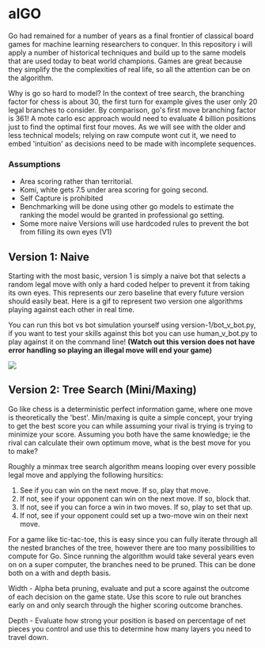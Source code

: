 # alGO

Go had remained for a number of years as a final frontier of classical board games for machine learning researchers to conquer. In this repository i will apply a number of historical techniques and build up to the same models that are used today to beat world champions. Games are great because they simplify the the complexities of real life, so all the attention can be on the algorithm. 

Why is go so hard to model? In the context of tree search, the branching factor for chess is about 30, the first turn for example gives the user only 20 legal branches to consider. By comparison, go's first move branching factor is 361! A mote carlo esc approach would need to evaluate 4 billion positions just to find the optimal first four moves. As we will see with the older and less technical models; relying on raw compute wont cut it, we need to embed 'intuition' as decisions need to be made with incomplete sequences. 


### Assumptions
- Area scoring rather than territorial.
- Komi, white gets 7.5 under area scoring for going second.
- Self Capture is prohibited
- Benchmarking will be done using other go models to estimate the ranking the model would be granted in professional go setting.
- Some more naive Versions will use hardcoded rules to prevent the bot from filling its own eyes (V1)

## Version 1: Naive 

Starting with the most basic, version 1 is simply a naive bot that selects a random legal move with only a hard coded helper to prevent it from taking its own eyes. This represents our zero baseline that every future version should easily beat. Here is a gif to represent two version one algorithms playing against each other in real time. 

You can run this bot vs bot simulation yourself using version-1/bot_v_bot.py, if you want to test your skills against this bot you can use human_v_bot.py to play against it on the command line! **(Watch out this version does not have error handling so playing an illegal move will end your game)**

<img src="https://github.com/MatthewBoyce/alGO/blob/main/images/v1.gif?raw=true"/>

## Version 2: Tree Search (Mini/Maxing)

Go like chess is a deterministic perfect information game, where one move is theoretically the 'best'. Min/maxing is quite a simple concept, your trying to get the best score you can while assuming your rival is trying is trying to minimize your score. Assuming you both have the same knowledge; ie the rival can calculate their own optimum move, what is the best move for you to make?

Roughly a minmax tree search algorithm  means looping over every possible legal move and applying the following hursitics:

1. See if you can win on the next move. If so, play that move.
2. If not, see if your opponent can win on the next move. If so, block that.
3. If not, see if you can force a win in two moves. If so, play to set that up.
4.  If not, see if your opponent could set up a two-move win on their next move.

For a game like tic-tac-toe, this is easy since you can fully iterate through all the nested branches of the tree, however there are too many possibilities to compute for Go. Since running the algorithm would take several years even on on a super computer, the branches need to be pruned. This can be done both on a with and depth basis.

Width - Alpha beta pruning, evaluate and put a score against the outcome of each decision on the game state. Use this score to rule out branches early on and only search through the higher scoring outcome branches. 

Depth - Evaluate how strong your position is based on percentage of net pieces you control and use this to determine how many layers you need to travel down.



